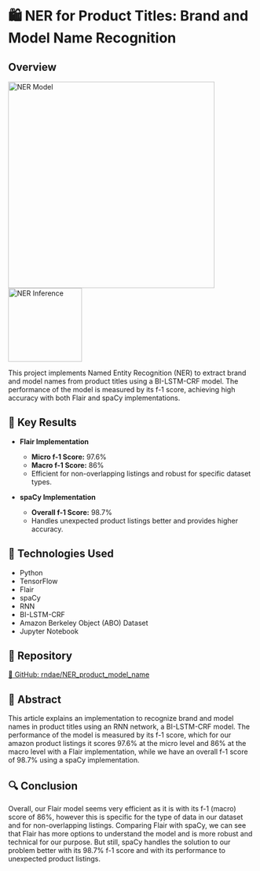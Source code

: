 # 🛍️ NER for Product Titles: Brand and Model Name Recognition

## Overview
<img src="https://github.com/user-attachments/assets/da72d1b1-5b52-4b9d-9631-2bc0850db412" alt="NER Model" width="420">

<img src="https://github.com/user-attachments/assets/d075a828-3f16-48b6-85d4-2a8dbceb38a8" alt="NER Inference" height="150">

This project implements Named Entity Recognition (NER) to extract brand and model names from product titles using a BI-LSTM-CRF model. The performance of the model is measured by its f-1 score, achieving high accuracy with both Flair and spaCy implementations.

## 🚀 Key Results

- **Flair Implementation**
  - **Micro f-1 Score:** 97.6%
  - **Macro f-1 Score:** 86%
  - Efficient for non-overlapping listings and robust for specific dataset types.

- **spaCy Implementation**
  - **Overall f-1 Score:** 98.7%
  - Handles unexpected product listings better and provides higher accuracy.

## 🧪 Technologies Used

- Python
- TensorFlow
- Flair
- spaCy
- RNN
- BI-LSTM-CRF
- Amazon Berkeley Object (ABO) Dataset
- Jupyter Notebook

## 📂 Repository

[🔗 GitHub: rndae/NER_product_model_name](https://github.com/rndae/NER_product_model_name)

## 📜 Abstract

This article explains an implementation to recognize brand and model names in product titles using an RNN network, a BI-LSTM-CRF model. The performance of the model is measured by its f-1 score, which for our amazon product listings it scores 97.6% at the micro level and 86% at the macro level with a Flair implementation, while we have an overall f-1 score of 98.7% using a spaCy implementation.

## 🔍 Conclusion

Overall, our Flair model seems very efficient as it is with its f-1 (macro) score of 86%, however this is specific for the type of data in our dataset and for non-overlapping listings. Comparing Flair with spaCy, we can see that Flair has more options to understand the model and is more robust and technical for our purpose. But still, spaCy handles the solution to our problem better with its 98.7% f-1 score and with its performance to unexpected product listings.
